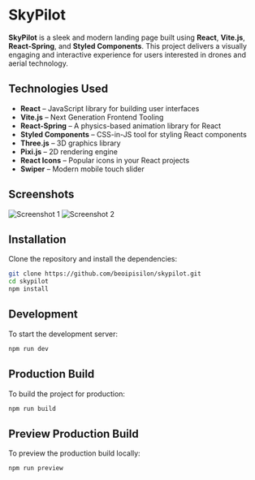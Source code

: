 # SkyPilot

**SkyPilot** is a sleek and modern landing page built using **React**, **Vite.js**, **React-Spring**, and **Styled Components**. This project delivers a visually engaging and interactive experience for users interested in drones and aerial technology.

## Technologies Used

- **React** – JavaScript library for building user interfaces
- **Vite.js** – Next Generation Frontend Tooling
- **React-Spring** – A physics-based animation library for React
- **Styled Components** – CSS-in-JS tool for styling React components
- **Three.js** – 3D graphics library
- **Pixi.js** – 2D rendering engine
- **React Icons** – Popular icons in your React projects
- **Swiper** – Modern mobile touch slider

## Screenshots

![Screenshot 1](https://files.catbox.moe/i5dwoa.png)
![Screenshot 2](https://files.catbox.moe/u1qmah.png)

## Installation

Clone the repository and install the dependencies:

```bash
git clone https://github.com/beoipisilon/skypilot.git
cd skypilot
npm install
```

## Development
To start the development server:

```bash
npm run dev
```

## Production Build
To build the project for production:

```bash
npm run build
```

## Preview Production Build
To preview the production build locally:

```bash
npm run preview
```